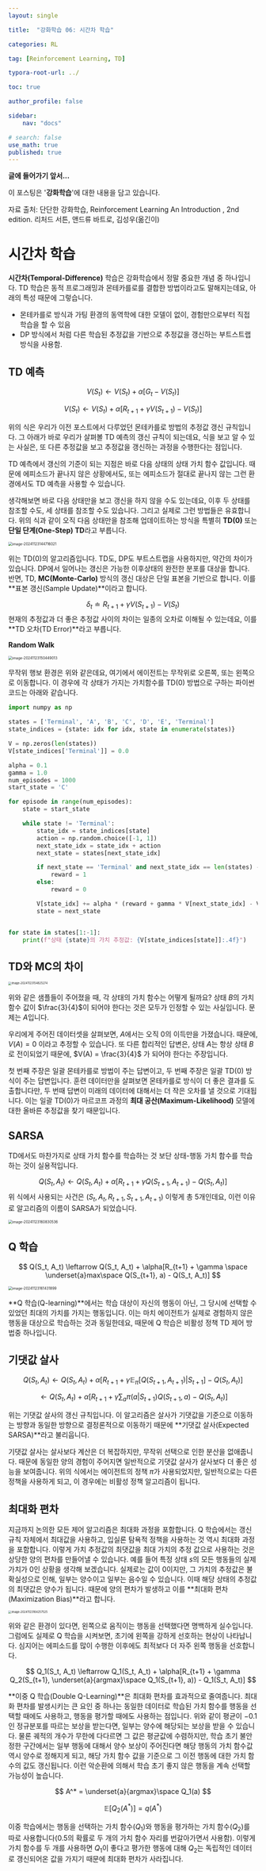```yaml
---
layout: single

title:  "강화학습 06: 시간차 학습"

categories: RL

tag: [Reinforcement Learning, TD]

typora-root-url: ../

toc: true

author_profile: false

sidebar:
    nav: "docs"

# search: false
use_math: true
published: true
---
```




**글에 들어가기 앞서...**

이 포스팅은 '**강화학습**'에 대한 내용을 담고 있습니다.



자료 출처: 단단한 강화학습, Reinforcement Learning An Introduction , 2nd edition. 리처드 서튼, 앤드류 바트로, 김성우(옮긴이)









# 시간차 학습

**시간차(Temporal-Difference)** 학습은 강화학습에서 정말 중요한 개념 중 하나입니다. TD 학습은 동적 프로그래밍과 몬테카를로를 결합한 방법이라고도 말해지는데요, 아래의 특성 때문에 그렇습니다.



- 몬테카를로 방식과 가팅 환경의 동역학에 대한 모델이 없이, 경험만으로부터 직접 학습을 할 수 있음
- DP 방식에서 처럼 다른 학습된 추정값을 기반으로 추정값을 갱신하는 부트스트랩 방식을 사용함.







## TD 예측

$$
V(S_t) \leftarrow V(S_t) + \alpha[G_t - V(S_t)]
$$

$$
V(S_t) \leftarrow V(S_t) + \alpha[R_{t+1} + \gamma V(S_{t+1}) - V(S_t)]
$$

위의 식은 우리가 이전 포스트에서 다루었던 몬테카를로 방법의 추정값 갱신 규칙입니다. 그 아래가 바로 우리가 살펴볼 TD 예측의 갱신 규칙이 되는데요, 식을 보고 알 수 있는 사실은, 또 다른 추정값을 보고 추정값을 갱신하는 과정을 수행한다는 점입니다.



TD 예측에서 갱신의 기준이 되는 지점은 바로 다음 상태의 상태 가치 함수 값입니다. 때문에 에피소드가 끝나지 않은 상황에서도, 또는 에피소드가 절대로 끝나지 않는 그런 환경에서도 TD 예측을 사용할 수 있습니다. 



생각해보면 바로 다음 상태만을 보고 갱신을 하지 않을 수도 있는데요, 이후 두 상태를 참조할 수도, 세 상태를 참조할 수도 있습니다. 그리고 실제로 그런 방법들은 유효합니다. 위의 식과 같이 오직 다음 상태만을 참조해 업데이트하는 방식을 특별히 **TD(0)** 또는 **단일 단계(One-Step) TD**라고 부릅니다.



<img src="/images/2024-11-22-Reinforcement_Learning_06/image-20241123144716021.png" alt="image-20241123144716021" style="zoom:50%;" />

위는 TD(0)의 알고리즘입니다. TD도, DP도 부트스트랩을 사용하지만, 약간의 차이가 있습니다. DP에서 일어나는 갱신은 가능한 이후상태의 완전한 분포를 대상을 합니다. 반면, TD, **MC(Monte-Carlo)** 방식의 갱신 대상은 단일 표본을 기반으로 합니다. 이를 **표본 갱신(Sample Update)**이라고 합니다.


$$
\delta_t \doteq R_{t+1} + \gamma V(S_{t+1}) - V(S_t)
$$
현재의 추정값과 더 좋은 추정값 사이의 차이는 일종의 오차로 이해될 수 있는데요, 이를 **TD 오차(TD Error)**라고 부릅니다.





**Random Walk**

<img src="/images/2024-11-22-Reinforcement_Learning_06/image-20241123150449013.png" alt="image-20241123150449013" style="zoom:50%;" />

무작위 행보 환경은 위와 같은데요, 여기에서 에이전트는 무작위로 오른쪽, 또는 왼쪽으로 이동합니다. 이 경우에 각 상태가 가지는 가치함수를 TD(0) 방법으로 구하는 파이썬 코드는 아래와 같습니다.



```python
import numpy as np

states = ['Terminal', 'A', 'B', 'C', 'D', 'E', 'Terminal']
state_indices = {state: idx for idx, state in enumerate(states)}

V = np.zeros(len(states))
V[state_indices['Terminal']] = 0.0

alpha = 0.1
gamma = 1.0
num_episodes = 1000
start_state = 'C'

for episode in range(num_episodes):
    state = start_state

    while state != 'Terminal':
        state_idx = state_indices[state]
        action = np.random.choice([-1, 1])
        next_state_idx = state_idx + action
        next_state = states[next_state_idx]

        if next_state == 'Terminal' and next_state_idx == len(states) - 1:
            reward = 1
        else:
            reward = 0

        V[state_idx] += alpha * (reward + gamma * V[next_state_idx] - V[state_idx])
        state = next_state


for state in states[1:-1]:
    print(f"상태 {state}의 가치 추정값: {V[state_indices[state]]:.4f}")
```







## TD와 MC의 차이

<img src="/images/2024-11-22-Reinforcement_Learning_06/image-20241123154825274.png" alt="image-20241123154825274" style="zoom:40%;" />

위와 같은 샘플들이 주어졌을 때, 각 상태의 가치 함수는 어떻게 될까요? 상태 $B$의 가치 함수 값이 $\frac{3}{4}$이 되어야 한다는 것은 모두가 인정할 수 있는 사실입니다. 문제는 $A$입니다.



우리에게 주어진 데이터셋을 살펴보면, $A$에서는 오직 0의 이득만을 가졌습니다. 때문에, $V(A) = 0$ 이라고 추정할 수 있습니다. 또 다른 합리적인 답변은, 상태 $A$는 항상 상태 $B$로 전이되었기 때문에, $V(A) = \frac{3}{4}$ 가 되어야 한다는 주장입니다.



첫 번째 주장은 일괄 몬테카를로 방법이 주는 답변이고, 두 번째 주장은 일괄 TD(0) 방식이 주는 답변입니다. 훈련 데이터만을 살펴보면 몬테카를로 방식이 더 좋은 결과를 도출합니다만, 두 번때 답변이 미래의 데이터에 대해서는 더 작은 오차를 낼 것으로 기대됩니다. 이는 일괄 TD(0)가 마르코프 과정의 **최대 공산(Maximum-Likelihood)** 모델에 대한 올바른 추정값을 찾기 때문입니다. 







## SARSA

TD에서도 마찬가지로 상태 가치 함수를 학습하는 것 보단 상태-행동 가치 함수를 학습하는 것이 실용적입니다. 


$$
Q(S_t, A_t) \leftarrow Q(S_t, A_t) + \alpha[R_{t+1} + \gamma Q(S_{t+1}, A_{t+1}) - Q(S_t, A_t)]
$$
위 식에서 사용되는 사건은 $(S_t, A_t, R_{t+1}, S_{t+1}, A_{t+1})$ 이렇게 총 5개인데요, 이런 이유로 알고리즘의 이름이 SARSA가 되었습니다.



<img src="/images/2024-11-22-Reinforcement_Learning_06/image-20241123160830536.png" alt="image-20241123160830536" style="zoom:50%;" />







## Q 학습

$$
Q(S_t, A_t) \leftarrow Q(S_t, A_t) + \alpha[R_{t+1} + \gamma \space \underset{a}max\space Q(S_{t+1}, a) - Q(S_t, A_t)]
$$

<img src="/images/2024-11-22-Reinforcement_Learning_06/image-20241123161431899.png" alt="image-20241123161431899" style="zoom:50%;" />



**Q 학습(Q-learning)**에서는 학습 대상이 자신의 행동이 아닌, 그 당시에 선택할 수 있었던 최대의 가치를 가지는 행동입니다. 이는 마치 에이전트가 실제로 경험하지 않은 행동을 대상으로 학습하는 것과 동일한데요, 때문에 Q 학습은 비활성 정책 TD 제어 방법중 하나입니다.







## 기댓값 살사

$$
Q(S_t, A_t) \leftarrow Q(S_t, A_t) + \alpha[R_{t+1} + \gamma \mathbb{E}_\pi [Q(S_{t+1}, A_{t+1})|S_{t+1}] - Q(S_t, A_t)]
$$

$$
\leftarrow Q(S_t, A_t) + \alpha[R_{t+1} + \gamma \sum_a \pi(a|S_{t+1})  Q(S_{t+1}, a) - Q(S_t, A_t)]
$$



위는 기댓값 살사의 갱신 규칙입니다. 이 알고리즘은 살사가 기댓값을 기준으로 이동하는 방향과 동일한 방향으로 결정론적으로 이동하기 때문에 **기댓값 살사(Expected SARSA)**라고 불리웁니다.



기댓값 살사는 살사보다 계산은 더 복잡하지만, 무작위 선택으로 인한 분산을 없애줍니다. 때문에 동일한 양의 경험이 주어지면 일반적으로 기댓값 살사가 살사보다 더 좋은 성능을 보여줍니다. 위의 식에서는 에이전트의 정책 $\pi$가 사용되었지만, 일반적으로는 다른 정책을 사용하게 되고, 이 경우에는 비활성 정책 알고리즘이 됩니다. 







## 최대화 편차

지금까지 논의한 모든 제어 알고리즘은 최대화 과정을 포함합니다. Q 학습에서는 갱신 규칙 자체에서 최대값을 사용하고, 입실론 탐욕적 정책을 사용하는 것 역시 최대화 과정을 포함합니다. 이렇게 가치 추정값의 최댓값을 최대 가치의 추정 값으로 사용하는 것은 상당한 양의 편차를 만들어낼 수 있습니다. 예를 들어 특정 상태 $s$의 모든 행동들의 실제 가치가 0인 상황을 생각해 보겠습니다. 실제로는 값이 0이지만, 그 가치의 추정값은 불확실성으로 인해, 일부는 양수이고 일부는 음수일 수 있습니다. 이때 해당 상태의 추정값의 최댓값은 양수가 됩니다. 때문에 양의 편차가 발생하고 이를 **최대화 편차(Maximization Bias)**라고 합니다.

 

<img src="/images/2024-11-22-Reinforcement_Learning_06/image-20241123164257525.png" alt="image-20241123164257525" style="zoom:40%;" />

위와 같은 환경이 있다면, 왼쪽으로 움직이는 행동을 선택했다면 명백하게 실수입니다. 그럼에도 실제로 Q 학습을 시켜보면, 초기에 왼쪽을 강하게 선호하는 현상이 나타납니다. 심지어는 에피소드를 많이 수행한 이후에도 최적보다 더 자주 왼쪽 행동을 선호합니다. 

 

$$
Q_1(S_t, A_t) \leftarrow Q_1(S_t, A_t) + \alpha[R_{t+1} + \gamma Q_2(S_{t+1}, \underset{a}{argmax}\space Q_1(S_{t+1}, a)) - Q_1(S_t, A_t)]
$$

**이중 Q 학습(Double Q-Learning)**은 최대화 편차를 효과적으로 줄여줍니다. 최대화 편차를 발생시키는 큰 요인 중 하나는 동일한 데이터로 학습된 가치 함수를 행동을 선택할 때에도 사용하고, 행동을 평가할 때에도 사용하는 점입니다. 위와 같이 평균이 $-0.1$인 정규분포를 따르는 보상을 받는다면, 일부는 양수에 해당되는 보상을 받을 수 있습니다. 물론 궤적의 개수가 무한에 다다르면 그 값은 평균값에 수렴하지만, 학습 초기 불안정한 구간에서는 일부 행동에 대해서 양수 보상이 주어진다면 해당 행동의 가치 함수값 역시 양수로 정해지게 되고, 해당 가치 함수 값을 기준으로 그 이전 행동에 대한 가치 함수의 값도 갱신됩니다. 이런 악순환에 의해서 학습 초기 좋지 않은 행동을 계속 선택할 가능성이 높습니다.

 

$$
A^* = \underset{a}{argmax}\space Q_1(a)
$$

$$
\mathbb{E}[Q_2(A^*)] = q(A^*)
$$

이중 학습에서는 행동을 선택하는 가치 함수($Q_1$)와 행동을 평가하는 가치 함수($Q_2$)를 따로 사용합니다(0.5의 확률로 두 개의 가치 함수 자리를 번갈아가면서 사용함). 이렇게 가치 함수를 두 개를 사용하면 $Q_1$이 좋다고 평가한 행동에 대해 $Q_2$는 독립적인 데이터로 갱신되어온 값을 가지기 때문에 최대화 편차가 사라집니다.





